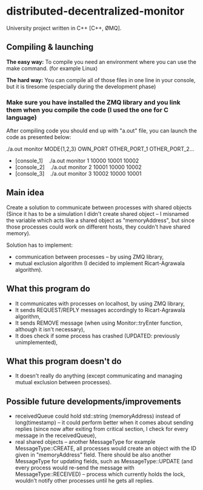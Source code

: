 # distributed-decentralized-monitor
University project written in C++  [C++, ØMQ].

## Compiling & launching

__The easy way:__ To compile you need an environment where you can use the make command. (for example Linux)

__The hard way:__ You can compile all of those files in one line in your console, but it is tiresome (especially during the development phase)

### __Make sure you have installed the ZMQ library and you link them when you compile the code (I used the one for C language)__

After compiling code you should end up with "a.out" file, you can launch the code as presented below:

./a.out monitor MODE{1,2,3} OWN_PORT OTHER_PORT_1 OTHER_PORT_2...

* [console_1] &nbsp;&nbsp;&nbsp;./a.out monitor 1 10000 10001 10002
* [console_2] &nbsp;&nbsp;&nbsp;./a.out monitor 2 10001 10000 10002
* [console_3] &nbsp;&nbsp;&nbsp;./a.out monitor 3 10002 10000 10001


## Main idea

Create a solution to communicate between processes with shared objects (Since it has to be a simulation I didn't create shared object – I misnamed the variable which acts like a shared object as "memoryAddress", but since those processes could work on different hosts, they couldn't have shared memory).

Solution has to implement:
  - communication between processes – by using ZMQ library,
  - mutual exclusion algorithm (I decided to implement Ricart-Agrawala algorithm).

## What this program do
- It communicates with processes on localhost, by using ZMQ library,
- It sends REQUEST/REPLY messages accordingly to Ricart-Agrawala algorithm,
- It sends REMOVE message (when using Monitor::tryEnter function, although it isn't necessary),
- It does check if some process has crashed (UPDATED: previously unimplemented),

## What this program doesn't do
- It doesn't really do anything (except communicating and managing mutual exclusion between processes).

## Possible future developments/improvements
 - receivedQueue could hold std::string (memoryAddress) instead of long(timestamp) – it could perform better when it comes about sending replies (since now after exiting from critical section, I check for every message in the receivedQueue),
 - real shared objects – another MessageType for example MessageType::CREATE, all processes would create an object with the ID given in "memoryAddress" field. There should be also another MessageType for updating fields, such as MessageType::UPDATE (and every process would re-send the message with MessageType::RECEIVED) – process which currently holds the lock, wouldn't notify other processes until he gets all replies. 
 
